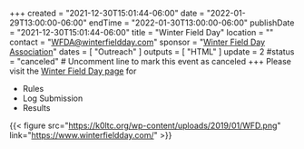 +++
created = "2021-12-30T15:01:44-06:00"
date = "2022-01-29T13:00:00-06:00"
endTime = "2022-01-30T13:00:00-06:00"
publishDate = "2021-12-30T15:01:44-06:00"
title = "Winter Field Day"
location = ""
contact = "WFDA@winterfieldday.com"
sponsor = "[Winter Field Day Association](https://www.winterfieldday.com/)"
dates = [ "Outreach" ]
outputs = [ "HTML" ]
update = 2
#status = "canceled"	# Uncomment line to mark this event as canceled	
+++
Please visit the [Winter Field Day page](https://www.winterfieldday.com/) for

* Rules
* Log Submission
* Results

{{< figure src="https://k0ltc.org/wp-content/uploads/2019/01/WFD.png" link="https://www.winterfieldday.com/" >}}
